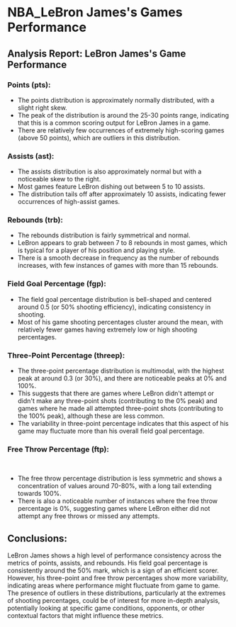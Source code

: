 # NBA_LeBron James's Games Performance
## Analysis Report: LeBron James's Game Performance

### Points (pts):
- The points distribution is approximately normally distributed, with a slight right skew.
- The peak of the distribution is around the 25-30 points range, indicating that this is a common scoring output for LeBron James in a game.
- There are relatively few occurrences of extremely high-scoring games (above 50 points), which are outliers in this distribution.

### Assists (ast):

- The assists distribution is also approximately normal but with a noticeable skew to the right.
- Most games feature LeBron dishing out between 5 to 10 assists.
- The distribution tails off after approximately 10 assists, indicating fewer occurrences of high-assist games.

### Rebounds (trb):

- The rebounds distribution is fairly symmetrical and normal.
- LeBron appears to grab between 7 to 8 rebounds in most games, which is typical for a player of his position and playing style.
- There is a smooth decrease in frequency as the number of rebounds increases, with few instances of games with more than 15 rebounds.

### Field Goal Percentage (fgp):

- The field goal percentage distribution is bell-shaped and centered around 0.5 (or 50% shooting efficiency), indicating consistency in shooting.
- Most of his game shooting percentages cluster around the mean, with relatively fewer games having extremely low or high shooting percentages.

### Three-Point Percentage (threep):

- The three-point percentage distribution is multimodal, with the highest peak at around 0.3 (or 30%), and there are noticeable peaks at 0% and 100%.
- This suggests that there are games where LeBron didn't attempt or didn't make any three-point shots (contributing to the 0% peak) and games where he made all attempted three-point shots (contributing to the 100% peak), although these are less common.
- The variability in three-point percentage indicates that this aspect of his game may fluctuate more than his overall field goal percentage.

### Free Throw Percentage (ftp):
​
- The free throw percentage distribution is less symmetric and shows a concentration of values around 70-80%, with a long tail extending towards 100%.
- There is also a noticeable number of instances where the free throw percentage is 0%, suggesting games where LeBron either did not attempt any free throws or missed any attempts.

## Conclusions:
LeBron James shows a high level of performance consistency across the metrics of points, assists, and rebounds. His field goal percentage is consistently around the 50% mark, which is a sign of an efficient scorer. However, his three-point and free throw percentages show more variability, indicating areas where performance might fluctuate from game to game. The presence of outliers in these distributions, particularly at the extremes of shooting percentages, could be of interest for more in-depth analysis, potentially looking at specific game conditions, opponents, or other contextual factors that might influence these metrics.
